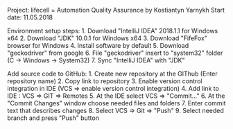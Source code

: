 Project: lifecell = Automation Quality Assurance
by Kostiantyn Yarnykh
Start date: 11.05.2018


Environment setup steps:
     1. Download "IntelliJ IDEA" 2018.1.1 for Windows x64
     2. Download "JDK" 10.0.1 for Windows x64
     3. Download "FifeFox" browser for Windows
     4. Install software by default
     5. Download "geckodriver" from google
     6. File "geckodriver" insert to "system32" folder (C -> Windows -> System32)
     7. Sync "IntelliJ IDEA" with "JDK"


Add source code to GitHub:
     1. Create new repository at the GIThub (Enter repository name)
     2. Copy link to repository
     3. Enable version control integration in IDE (VCS  => enable version control integration)
     4. Add link to IDE : VCS => GIT => Remotes
     5. At the IDE select VCS => "Commit..."
     6. At the "Commit Changes" window choose needed files and folders
     7. Enter commit text that describes changes
     8. Select VCS => Git => "Push"
     9. Select needed branch and press "Push" button